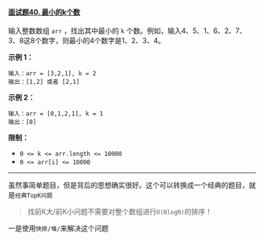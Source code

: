 #### [面试题40. 最小的k个数](https://leetcode-cn.com/problems/zui-xiao-de-kge-shu-lcof/)

输入整数数组 `arr` ，找出其中最小的 `k` 个数。例如，输入4、5、1、6、2、7、3、8这8个数字，则最小的4个数字是1、2、3、4。

**示例 1：**

```
输入：arr = [3,2,1], k = 2
输出：[1,2] 或者 [2,1]
```

**示例 2：**

```
输入：arr = [0,1,2,1], k = 1
输出：[0]
```

**限制：**

- `0 <= k <= arr.length <= 10000`
- `0 <= arr[i] <= 10000`

----

虽然事简单题目，但是背后的思想确实很好。这个可以转换成一个经典的题目，就是`经典TopK问题`

> 找前K大/前K小问题不需要对整个数组进行`O(NlogN)`的排序！

一是使用`快排/堆/`来解决这个问题